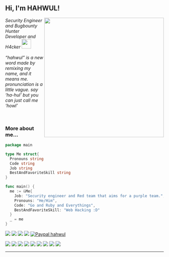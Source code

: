 <h2> Hi, I'm HAHWUL!</h2>
<img align='right' src="https://github-readme-stats.vercel.app/api?username=hahwul&show_icons=true&theme=radical" width="380">
<p><em>Security Engineer and Bugbounty Hunter <br>
  Developer and H4cker <img src="https://media.giphy.com/media/WUlplcMpOCEmTGBtBW/giphy.gif" width="30"><br><br>
  “hahwul” is a new word made by remixing my name, and it means me. pronunciation is a little vague. say ‘ha-hul’ but you can just call me ‘howl’
</em></p>

<br>

### More about me...
```go
package main

type Me struct{
  Pronouns string
  Code string
  Job string
  BestAndFavoriteSkill string
}

func main() {
  me := &Me{
    Job: "Security engineer and Red team that aims for a purple team.",
    Pronouns: "He/Him",
    Code: "Go and Ruby and Everythings",
    BestAndFavoriteSkill: "Web Hacking :D"
  }
  _ = me
}
```

[![](https://img.shields.io/twitter/follow/hahwul?color=gray&logo=twitter&label=%40hahwul&style=flat)](https://twitter.com/hahwul)
[![](https://img.shields.io/github/followers/hahwul?color=gray&label=%40hahwul&logo=GitHub)](https://github.com/hahwul)
[![](https://img.shields.io/github/stars/hahwul?color=gray&logo=GitHub)](https://github.com/hahwul)
[![](https://img.shields.io/badge/-hackerone-black?logo=hackerone&color=gray&style=flat)](https://hackerone.com/hahwul)
[![Paypal hahwul](https://img.shields.io/badge/support-$-ff69b4.svg?style=flat&color=gray&logo=paypal)](https://paypal.me/hahwul)

![](https://img.shields.io/badge/-go-black?logo=go&color=gray&style=flat)
![](https://img.shields.io/badge/-ruby-black?logo=ruby&color=gray&style=flat)
![](https://img.shields.io/badge/-eilxir-black?logo=elixir&color=gray&style=flat)
![](https://img.shields.io/badge/-swift-black?logo=swift&color=gray&style=flat)
![](https://img.shields.io/badge/-vue-black?logo=Vue.js&color=gray&style=flat)
![](https://img.shields.io/badge/-docker-black?logo=docker&color=gray&style=flat)
![](https://img.shields.io/badge/-k8s-black?logo=kubernetes&color=gray&style=flat)
![](https://img.shields.io/badge/-git-black?logo=git&color=gray&style=flat)
![](https://img.shields.io/badge/-github%20action-black?logo=Github%20Actions&color=gray&style=flat)

---
